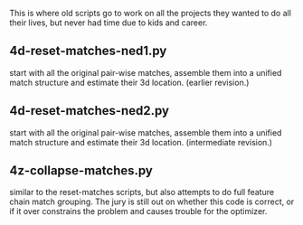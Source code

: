 This is where old scripts go to work on all the projects they wanted
to do all their lives, but never had time due to kids and career.

## 4d-reset-matches-ned1.py

   start with all the original pair-wise matches, assemble them into a
   unified match structure and estimate their 3d location. (earlier
   revision.)

## 4d-reset-matches-ned2.py

   start with all the original pair-wise matches, assemble them into a
   unified match structure and estimate their 3d
   location. (intermediate revision.)

## 4z-collapse-matches.py

   similar to the reset-matches scripts, but also attempts to do full
   feature chain match grouping.  The jury is still out on whether
   this code is correct, or if it over constrains the problem and
   causes trouble for the optimizer.